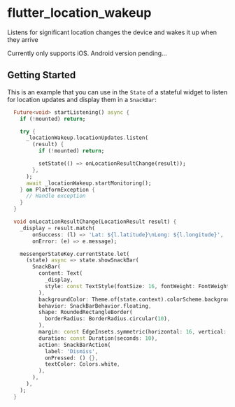 # flutter_location_wakeup

Listens for significant location changes the device and wakes it up when they arrive

Currently only supports iOS. Android version pending...

## Getting Started

This is an example that you can use in the `State` of a stateful widget to listen for location updates and display them in a `SnackBar`:

```dart
  Future<void> startListening() async {
    if (!mounted) return;

    try {
      _locationWakeup.locationUpdates.listen(
        (result) {
          if (!mounted) return;

          setState(() => onLocationResultChange(result));
        },
      );
      await _locationWakeup.startMonitoring();
    } on PlatformException {
      // Handle exception
    }
  }

  void onLocationResultChange(LocationResult result) {
    _display = result.match(
        onSuccess: (l) => 'Lat: ${l.latitude}\nLong: ${l.longitude}',
        onError: (e) => e.message);

    messengerStateKey.currentState.let(
      (state) async => state.showSnackBar(
        SnackBar(
          content: Text(
            _display,
            style: const TextStyle(fontSize: 16, fontWeight: FontWeight.bold),
          ),
          backgroundColor: Theme.of(state.context).colorScheme.background,
          behavior: SnackBarBehavior.floating,
          shape: RoundedRectangleBorder(
            borderRadius: BorderRadius.circular(10),
          ),
          margin: const EdgeInsets.symmetric(horizontal: 16, vertical: 8),
          duration: const Duration(seconds: 10),
          action: SnackBarAction(
            label: 'Dismiss',
            onPressed: () {},
            textColor: Colors.white,
          ),
        ),
      ),
    );
  }
```